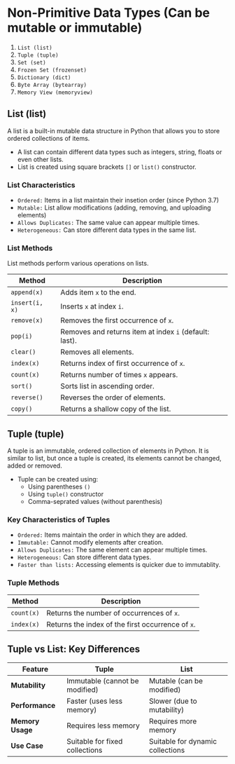 # Non-Primitive Data Types (Can be mutable or immutable)

1. `List (list)`
2. `Tuple (tuple)`
3. `Set (set)`
4. `Frozen Set (frozenset)`
5. `Dictionary (dict)`
6. `Byte Array (bytearray)`
7. `Memory View (memoryview)`

## List (list)

A list is a built-in mutable data structure in Python that allows you to store ordered collections of items.

- A list can contain different data types such as integers, string, floats or even other lists.
- List is created using square brackets `[]` or `list()` constructor.

### List Characteristics

- `Ordered:` Items in a list maintain their insetion order (since Python 3.7)
- `Mutable:` List allow modifications (adding, removing, and uploading elements)
- `Allows Duplicates:` The same value can appear multiple times.
- `Heterogeneous:` Can store different data types in the same list.

### List Methods

List methods perform various operations on lists.

| Method         | Description                                            |
| -------------- | ------------------------------------------------------ |
| `append(x)`    | Adds item `x` to the end.                              |
| `insert(i, x)` | Inserts `x` at index `i`.                              |
| `remove(x)`    | Removes the first occurrence of `x`.                   |
| `pop(i)`       | Removes and returns item at index `i` (default: last). |
| `clear()`      | Removes all elements.                                  |
| `index(x)`     | Returns index of first occurrence of `x`.              |
| `count(x)`     | Returns number of times `x` appears.                   |
| `sort()`       | Sorts list in ascending order.                         |
| `reverse()`    | Reverses the order of elements.                        |
| `copy()`       | Returns a shallow copy of the list.                    |

## Tuple (tuple)

A tuple is an immutable, ordered collection of elements in Python. It is similar to list, but once a tuple is created, its elements cannot be changed, added or removed.

- Tuple can be created using:
  - Using parentheses `()`
  - Using `tuple()` constructor
  - Comma-seprated values (without parenthesis)

### Key Characteristics of Tuples

- `Ordered:` Items maintain the order in which they are added.
- `Immutable:` Cannot modify elements after creation.
- `Allows Duplicates:` The same element can appear multiple times.
- `Heterogeneous:` Can store different data types.
- `Faster than lists:` Accessing elements is quicker due to immutablity.

### Tuple Methods

| Method     | Description                                       |
| ---------- | ------------------------------------------------- |
| `count(x)` | Returns the number of occurrences of `x`.         |
| `index(x)` | Returns the index of the first occurrence of `x`. |

## Tuple vs List: Key Differences

| Feature          | Tuple                          | List                             |
| ---------------- | ------------------------------ | -------------------------------- |
| **Mutability**   | Immutable (cannot be modified) | Mutable (can be modified)        |
| **Performance**  | Faster (uses less memory)      | Slower (due to mutability)       |
| **Memory Usage** | Requires less memory           | Requires more memory             |
| **Use Case**     | Suitable for fixed collections | Suitable for dynamic collections |

